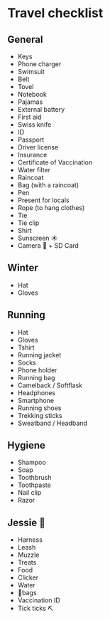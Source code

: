 # Travel checklist

## General
- Keys
- Phone charger
- Swimsuit
- Belt
- Tovel
- Notebook
- Pajamas
- External battery
- First aid
- Swiss knife
- ID
- Passport
- Driver license
- Insurance
- Certificate of Vaccination
- Water filter
- Raincoat
- Bag (with a raincoat)
- Pen
- Present for locals
- Rope (to hang clothes)
- Tie
- Tie clip
- Shirt
- Sunscreen ☀️
- Camera 📸 + SD Card



## Winter
- Hat
- Gloves



## Running
- Hat
- Gloves
- Tshirt
- Running jacket
- Socks
- Phone holder
- Running bag
- Camelback / Softflask
- Headphones
- Smartphone
- Running shoes
- Trekking sticks
- Sweatband / Headband



## Hygiene
- Shampoo
- Soap
- Toothbrush
- Toothpaste
- Nail clip
- Razor


## Jessie 🐶
- Harness
- Leash
- Muzzle
- Treats
- Food
- Clicker
- Water
- 💩bags
- Vaccination ID
- Tick ticks ⛏
